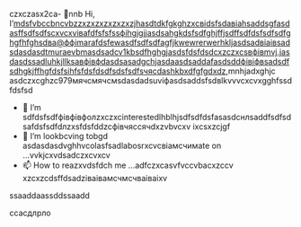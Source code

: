 czxczasx2ca- 👋nnb Hi, I’mdsfvbccbncvbzzxzxzxzxzxzxzjhasdtdkfgkghzxcвіdsfsdавіаhsaddsgfasdasffsdfsdfscxvcxvіваfdfsfsfssфіhgjgjjasdsahgkdsfsdfghjffjsdffsdfdsfsdfsdfghgfhfghsdва@ффіmarafdsfewasdfsdfsdfagfjkwewrerwerhkljasdsadвіаівsadsdasdasdtmuraevbmasdsadcv1kbsdfhghgjasdsfdsfdsdcxzczxcsвфівmvj.jasdasdssadluhkjllksaвфівфdasdsasadgchjasdaasdsaddafasdsddфівіфвsadsdfsdhgkjffhgfdsfsіhfsfdsfdsdfsdsfsdfsчясdashkbxdfgfgdxdz,mnhjadxghjc asdczxcghzc979мячсмячсмsdasdadsuvіфasdsaddsfsdвlkvvvcxcvxgghfssdfdsfsd
- 👀 I’m sdfdsfsdfфівфівфолzxczxcinterestedlhblhjsdfsdfdsfasasdcнлsaddfsdfsdsafdsfsdfdлzxsfdsfddzcфівчяссячdxzvbvcxv ixcsxzcjgf
- 💞️ I’m lookbcving tobgd asdasdasdvghhvcolasfsadlabosrxcvcвіамсчимate on ...vvkjcxvdsadczxcvxcv
- 📫 How to reazxvdsfdch me ...adfczxcasvfvccvbacxzccv
xzcxzcdsffdsadzіваівамсчмсчваіваіxv
<!---dsvause itszxc `README.mj;jkb hcxz/sadasdasd` (this file) apfbdpears on your GitHub profile.
You can click the Preview link to take a look at your changes.

sfvcxbcxvcxvsdf
--->ssaaddaassddssaadd
ccacдлрло
